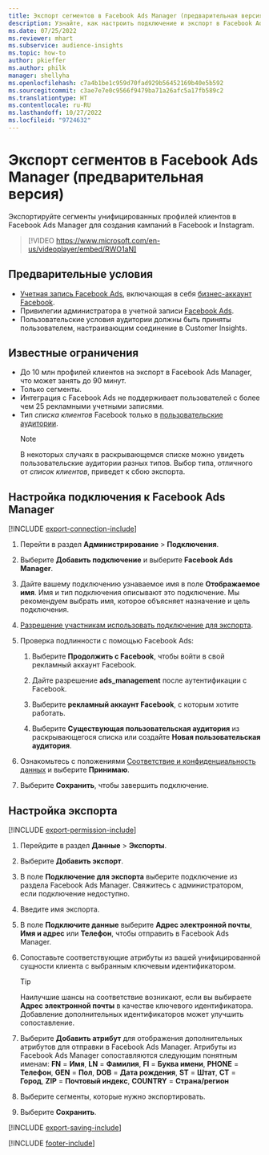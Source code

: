 ```yaml
---
title: Экспорт сегментов в Facebook Ads Manager (предварительная версия) (содержит видео)
description: Узнайте, как настроить подключение и экспорт в Facebook Ads Manager.
ms.date: 07/25/2022
ms.reviewer: mhart
ms.subservice: audience-insights
ms.topic: how-to
author: pkieffer
ms.author: philk
manager: shellyha
ms.openlocfilehash: c7a4b1be1c959d70fad929b56452169b40e5b592
ms.sourcegitcommit: c3ae7e7e0c9566f9479ba71a26afc5a17fb589c2
ms.translationtype: HT
ms.contentlocale: ru-RU
ms.lasthandoff: 10/27/2022
ms.locfileid: "9724632"
---
```

# <a name="export-segments-to-facebook-ads-manager-preview"></a>Экспорт сегментов в Facebook Ads Manager (предварительная версия)

Экспортируйте сегменты унифицированных профилей клиентов в Facebook Ads Manager для создания кампаний в Facebook и Instagram.

> [!VIDEO https://www.microsoft.com/en-us/videoplayer/embed/RWO1aN]

## <a name="prerequisites"></a>Предварительные условия

- [Учетная запись Facebook Ads](https://www.facebook.com/business/learn/lessons/step-by-step-ads-manager-account), включающая в себя [бизнес-аккаунт Facebook](https://business.facebook.com/).
- Привилегии администратора в учетной записи [Facebook Ads](https://www.facebook.com/business/learn/lessons/step-by-step-ads-manager-account).
- Пользовательские условия аудитории должны быть приняты пользователем, настраивающим соединение в Customer Insights.

## <a name="known-limitations"></a>Известные ограничения

- До 10 млн профилей клиентов на экспорт в Facebook Ads Manager, что может занять до 90 минут.
- Только сегменты.
- Интеграция с Facebook Ads не поддерживает пользователей с более чем 25 рекламными учетными записями.
- Тип *списка клиентов* Facebook только в [ пользовательские аудитории](https://www.facebook.com/business/help/744354708981227?id=2469097953376494).
  > [!NOTE]
  > В некоторых случаях в раскрывающемся списке можно увидеть пользовательские аудитории разных типов. Выбор типа, отличного от *список клиентов*, приведет к сбою экспорта.

## <a name="set-up-connection-to-facebook-ads-manager"></a>Настройка подключения к Facebook Ads Manager

[!INCLUDE [export-connection-include](includes/export-connection-admn.md)]

1. Перейти в раздел **Администрирование** > **Подключения**.

1. Выберите **Добавить подключение** и выберите **Facebook Ads Manager**.

1. Дайте вашему подключению узнаваемое имя в поле **Отображаемое имя**. Имя и тип подключения описывают это подключение. Мы рекомендуем выбрать имя, которое объясняет назначение и цель подключения.

1. [Разрешение участникам использовать подключение для экспорта](connections.md#allow-contributors-to-use-a-connection-for-exports).

1. Проверка подлинности с помощью Facebook Ads:

   1. Выберите **Продолжить с Facebook**, чтобы войти в свой рекламный аккаунт Facebook.

   1. Дайте разрешение **ads_management** после аутентификации с Facebook.

   1. Выберите **рекламный аккаунт Facebook**, с которым хотите работать.

   1. Выберите **Существующая пользовательская аудитория** из раскрывающегося списка или создайте **Новая пользовательская аудитория**.

1. Ознакомьтесь с положениями [Соответствие и конфиденциальность данных](connections.md#data-privacy-and-compliance) и выберите **Принимаю**.

1. Выберите **Сохранить**, чтобы завершить подключение.

## <a name="configure-an-export"></a>Настройка экспорта

[!INCLUDE [export-permission-include](includes/export-permission.md)]

1. Перейдите в раздел **Данные** > **Экспорты**.

1. Выберите **Добавить экспорт**.

1. В поле **Подключение для экспорта** выберите подключение из раздела Facebook Ads Manager. Свяжитесь с администратором, если подключение недоступно.

1. Введите имя экспорта.

1. В поле **Подключите данные** выберите **Адрес электронной почты**, **Имя и адрес** или **Телефон**, чтобы отправить в Facebook Ads Manager.

1. Сопоставьте соответствующие атрибуты из вашей унифицированной сущности клиента с выбранным ключевым идентификатором.
   > [!TIP]
   > Наилучшие шансы на соответствие возникают, если вы выбираете **Адрес электронной почты** в качестве ключевого идентификатора. Добавление дополнительных идентификаторов может улучшить сопоставление.

1. Выберите **Добавить атрибут** для отображения дополнительных атрибутов для отправки в Facebook Ads Manager. Атрибуты из Facebook Ads Manager сопоставляются следующим понятным именам: **FN** = **Имя**, **LN** = **Фамилия**, **FI** = **Буква имени**, **PHONE** = **Телефон**, **GEN** = **Пол**, **DOB** = **Дата рождения**, **ST** = **Штат**, **CT** = **Город**, **ZIP** = **Почтовый индекс**, **COUNTRY** = **Страна/регион**

1. Выберите сегменты, которые нужно экспортировать.

1. Выберите **Сохранить**.

[!INCLUDE [export-saving-include](includes/export-saving.md)]

[!INCLUDE [footer-include](includes/footer-banner.md)]
